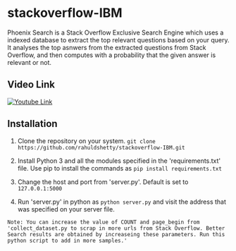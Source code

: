 # stackoverflow-IBM 
Phoenix Search is a Stack Overflow Exclusive Search Engine which uses a indexed database to extract the top relevant questions based on your query. It analyses the top asnwers from the extracted questions from Stack Overflow, and then computes with a probability that the given answer is relevant or not.

## Video Link
[![Youtube Link](https://img.youtube.com/vi/cRmtmLGRU1c/0.jpg)](https://youtu.be/cRmtmLGRU1c "Youtube Link")

## Installation

1) Clone the repository on your system. `git clone https://github.com/rahuldshetty/stackoverflow-IBM.git`

2) Install Python 3 and all the modules specified in the 'requirements.txt' file. Use pip to install the commands as `pip install requirements.txt`

3) Change the host and port from 'server.py'. Default is set to `127.0.0.1:5000`

4) Run 'server.py' in python as `python server.py` and visit the address that was specified on your server file.

`Note: You can increase the value of COUNT and page_begin from 'collect_dataset.py to scrap in more urls from Stack Overflow. Better Search results are obtained by increaseing these parameters. Run this python script to add in more samples.'`
